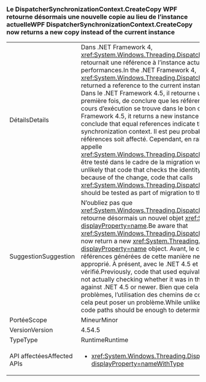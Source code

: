 ### <a name="wpf-dispatchersynchronizationcontextcreatecopy-now-returns-a-new-copy-instead-of-the-current-instance"></a><span data-ttu-id="c6517-101">Le DispatcherSynchronizationContext.CreateCopy WPF retourne désormais une nouvelle copie au lieu de l’instance actuelle</span><span class="sxs-lookup"><span data-stu-id="c6517-101">WPF DispatcherSynchronizationContext.CreateCopy now returns a new copy instead of the current instance</span></span>

|   |   |
|---|---|
|<span data-ttu-id="c6517-102">Détails</span><span class="sxs-lookup"><span data-stu-id="c6517-102">Details</span></span>|<span data-ttu-id="c6517-103">Dans .NET Framework 4, <xref:System.Windows.Threading.DispatcherSynchronizationContext.CreateCopy> retournait une référence à l’instance actuelle, principalement pour optimiser les performances.</span><span class="sxs-lookup"><span data-stu-id="c6517-103">In the .NET Framework 4, <xref:System.Windows.Threading.DispatcherSynchronizationContext.CreateCopy> returned a reference to the current instance, primarily as a performance optimization.</span></span> <span data-ttu-id="c6517-104">Dans le .NET Framework 4.5, il retourne une nouvelle instance, ce qui permet, pour la première fois, de conclure que les références égales indiquent que le thread en cours d’exécution se trouve dans le bon contexte de synchronisation.</span><span class="sxs-lookup"><span data-stu-id="c6517-104">In the .NET Framework 4.5, it returns a new instance which makes it possible for the first time to conclude that equal references indicate the executing thread is in the correct synchronization context.</span></span>  <span data-ttu-id="c6517-105">Il est peu probable que le code qui vérifie l’identité de ces références soit affecté. Cependant, en raison de cette modification, le code qui appelle <xref:System.Windows.Threading.DispatcherSynchronizationContext.CreateCopy> doit être testé dans le cadre de la migration vers .NET Framework 4.5 ou ultérieur.</span><span class="sxs-lookup"><span data-stu-id="c6517-105">It is unlikely that code that checks the identity of these references will be affected, but because of the change, code that calls <xref:System.Windows.Threading.DispatcherSynchronizationContext.CreateCopy> should be tested as part of migration to the .NET Framework 4.5 or newer.</span></span>|
|<span data-ttu-id="c6517-106">Suggestion</span><span class="sxs-lookup"><span data-stu-id="c6517-106">Suggestion</span></span>|<span data-ttu-id="c6517-107">N’oubliez pas que <xref:System.Windows.Threading.DispatcherSynchronizationContext.CreateCopy> retourne désormais un nouvel objet <xref:System.Threading.SynchronizationContext?displayProperty=name>.</span><span class="sxs-lookup"><span data-stu-id="c6517-107">Be aware that <xref:System.Windows.Threading.DispatcherSynchronizationContext.CreateCopy> will now return a new <xref:System.Threading.SynchronizationContext?displayProperty=name> object.</span></span> <span data-ttu-id="c6517-108">Avant, le code qui utilisait l’équivalence des références générées de cette manière ne vérifiait pas réellement si le contexte était approprié. À présent, avec le .NET 4.5 et ultérieur, le contexte est bien vérifié.</span><span class="sxs-lookup"><span data-stu-id="c6517-108">Previously, code that used equivalence of references generated this way was not actually checking whether it was in the proper context, but does when built against .NET 4.5 or newer.</span></span>  <span data-ttu-id="c6517-109">Bien que cela soit peu susceptible de provoquer des problèmes, l’utilisation des chemins de code concernés doit suffire à déterminer si cela peut poser un problème.</span><span class="sxs-lookup"><span data-stu-id="c6517-109">While unlikely to cause issues, exercising the affected code paths should be enough to determine if this poses any problem.</span></span>|
|<span data-ttu-id="c6517-110">Portée</span><span class="sxs-lookup"><span data-stu-id="c6517-110">Scope</span></span>|<span data-ttu-id="c6517-111">Mineur</span><span class="sxs-lookup"><span data-stu-id="c6517-111">Minor</span></span>|
|<span data-ttu-id="c6517-112">Version</span><span class="sxs-lookup"><span data-stu-id="c6517-112">Version</span></span>|<span data-ttu-id="c6517-113">4.5</span><span class="sxs-lookup"><span data-stu-id="c6517-113">4.5</span></span>|
|<span data-ttu-id="c6517-114">Type</span><span class="sxs-lookup"><span data-stu-id="c6517-114">Type</span></span>|<span data-ttu-id="c6517-115">Runtime</span><span class="sxs-lookup"><span data-stu-id="c6517-115">Runtime</span></span>|
|<span data-ttu-id="c6517-116">API affectées</span><span class="sxs-lookup"><span data-stu-id="c6517-116">Affected APIs</span></span>|<ul><li><xref:System.Windows.Threading.DispatcherSynchronizationContext.CreateCopy?displayProperty=nameWithType></li></ul>|


